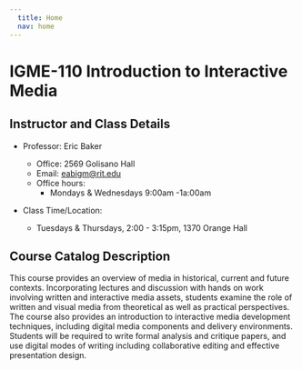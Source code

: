 ```yaml
---
  title: Home
  nav: home
---
```


# IGME-110 Introduction to Interactive Media

## Instructor and Class Details

-   Professor: Eric Baker
    -   Office: 2569 Golisano Hall
    -   Email: eabigm@rit.edu
    -   Office hours:
        -   Mondays & Wednesdays 9:00am  -1a:00am

-   Class Time/Location:
    -   Tuesdays & Thursdays, 2:00 - 3:15pm, 1370 Orange Hall

## Course Catalog Description

This course provides an overview of media in historical, current and future contexts. Incorporating lectures and discussion with hands on work involving written and interactive media assets, students examine the role of written and visual media from theoretical as well as practical perspectives. The course also provides an introduction to interactive media development techniques, including digital media components and delivery environments. Students will be required to write formal analysis and critique papers, and use digital modes of writing including collaborative editing and effective presentation design.
